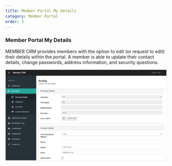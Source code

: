 ```yaml
---
title: Member Portal My Details
category: Member Portal
order: 3
---
```


### Member Portal My Details

MEMBER CRM provides members with the option to edit (or request to edit) their details within the portal. A member is able to update their contact details, change passwords, address information, and security questions.

![Member Profile](https://github.com/zacbaron/member_overview/raw/master/images/Portal/memberprofile.png "Member Profile")
